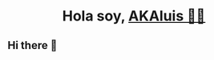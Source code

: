 <div align="center">
  <h1 align="center">
    Hola soy, <a href="https://github.com/AKAluis"> AKAluis 🚀🚀<a/> 
  </h1>
</div>



## Hi there 👋

<!--
**AKAluis/AKAluis** is a ✨ _special_ ✨ repository because its `README.md` (this file) appears on your GitHub profile.

Here are some ideas to get you started:

- 🔭 I’m currently working on ...
- 🌱 I’m currently learning ...
- 👯 I’m looking to collaborate on ...
- 🤔 I’m looking for help with ...
- 💬 Ask me about ...
- 📫 How to reach me: ...
- 😄 Pronouns: ...
- ⚡ Fun fact: ...
-->
